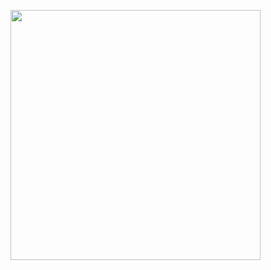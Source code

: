 &nbsp;
&nbsp;
&nbsp;
<img src="https://github-readme-stats.vercel.app/api?username=grv-saini-20&show_icons=true&theme=dark" width="400">
